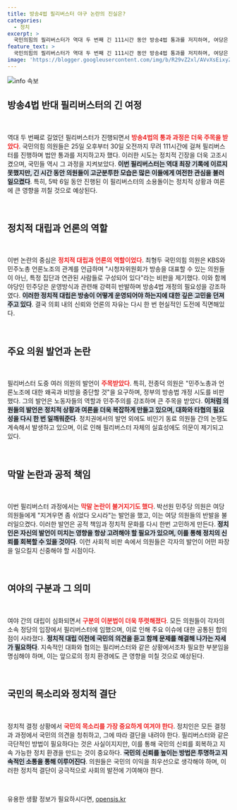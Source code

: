 ```yaml
---
title: 방송4법 필리버스터 야구 논란의 진실은?
categories:
  - 정치
excerpt: >
  국민의힘의 필리버스터가 역대 두 번째 긴 111시간 동안 방송4법 통과를 저지하며, 여당은 대통령에게 거부권 행사 건의를 요청했다. 필리버스터 과정에서 막말 논란과 노조 문제 등 뜨거운 공방이 오갔다. 정치의 긴장의 순간, 과연 어떤 결말이 기다리고 있을까?
feature_text: >
  국민의힘의 필리버스터가 역대 두 번째 긴 111시간 동안 방송4법 통과를 저지하며, 여당은 대통령에게 거부권 행사 건의를 요청했다. 필리버스터 과정에서 막말 논란과 노조 문제 등 뜨거운 공방이 오갔다. 정치의 긴장의 순간, 과연 어떤 결말이 기다리고 있을까?
image: 'https://blogger.googleusercontent.com/img/b/R29vZ2xl/AVvXsEixyZcFfHzMRdzZMjFBmAUKJYCLCGyLL1o632UiGVXcaFdKo_bkvkuCioo0uUKlGfBVcT3P84aROyZIXSBEx3Aw5nCQ3pTgDom1WDC4m8eifvWiAmWEEVb4x6G_l8C0QH225ldMjyaFvpxGEBGNO37VmDTDMHGhJPq73UglMfDca1-0aw/s1600/blogspot.png'
---
```


<p><img src="https://blogger.googleusercontent.com/img/b/R29vZ2xl/AVvXsEixyZcFfHzMRdzZMjFBmAUKJYCLCGyLL1o632UiGVXcaFdKo_bkvkuCioo0uUKlGfBVcT3P84aROyZIXSBEx3Aw5nCQ3pTgDom1WDC4m8eifvWiAmWEEVb4x6G_l8C0QH225ldMjyaFvpxGEBGNO37VmDTDMHGhJPq73UglMfDca1-0aw/s1600/blogspot.png" alt="info 속보" /></p>

<h2 data-ke-size="size26">방송4법 반대 필리버스터의 긴 여정</h2>

<p data-ke-size="size16">&nbsp;</p>

<p>역대 두 번째로 길었던 필리버스터가 진행되면서 <b><span style="color: #ee2323;">방송4법의 통과 과정은 더욱 주목을 받았다</span></b>. 국민의힘 의원들은 25일 오후부터 30일 오전까지 무려 111시간에 걸쳐 필리버스터를 진행하며 법안 통과를 저지하고자 했다. 이러한 시도는 정치적 긴장을 더욱 고조시켰으며, 국민들 역시 그 과정을 지켜보았다. <b><span style="background-color: #21538527;">이번 필리버스터는 역대 최장 기록에 이르지 못했지만, 긴 시간 동안 의원들이 고군분투한 모습은 많은 이들에게 여전한 관심을 불러일으켰다</span></b>. 특히, 5박 6일 동안 진행된 이 필리버스터의 소용돌이는 정치적 상황과 여론에 큰 영향을 끼칠 것으로 예상된다.</p>

<p data-ke-size="size16">&nbsp;</p>

<h2 data-ke-size="size26">정치적 대립과 언론의 역할</h2>

<p data-ke-size="size16">&nbsp;</p>

<p>이번 논란의 중심은 <b><span style="color: #ee2323;">정치적 대립과 언론의 역할이었다</span></b>. 최형두 국민의힘 의원은 KBS와 민주노총 언론노조의 관계를 언급하며 "시청자위원회가 방송을 대표할 수 있는 의원들이 아닌, 특정 집단과 연관된 사람들로 구성되어 있다"라는 비판을 제기했다. 이와 함께 야당인 민주당은 운영방식과 관련해 강력히 반발하며 방송4법 개정의 필요성을 강조하였다. <b><span style="background-color: #21538527;">이러한 정치적 대립은 방송이 어떻게 운영되어야 하는지에 대한 깊은 고민을 던져주고 있다</span></b>. 결국 의회 내의 신뢰와 언론의 자유는 다시 한 번 현실적인 도전에 직면해있다.</p>

<p data-ke-size="size16">&nbsp;</p>

<h2 data-ke-size="size26">주요 의원 발언과 논란</h2>

<p data-ke-size="size16">&nbsp;</p>

<p>필리버스터 도중 여러 의원의 발언이 <b><span style="color: #ee2323;">주목받았다</span></b>. 특히, 전종덕 의원은 "민주노총과 언론노조에 대한 왜곡과 비방을 중단할 것"을 요구하며, 정부의 방송법 개정 시도를 비판했다. 그의 발언은 노동자들의 역할과 민주주의를 강조하며 큰 주목을 받았다. <b><span style="background-color: #21538527;">이처럼 의원들의 발언은 정치적 상황과 여론을 더욱 복잡하게 만들고 있으며, 대화와 타협의 필요성을 다시 한 번 일깨워준다</span></b>. 정치권에서의 발언 외에도 비인기 동료 의원들 간의 논쟁도 계속해서 발생하고 있으며, 이로 인해 필리버스터 자체의 실효성에도 의문이 제기되고 있다.</p>

<p data-ke-size="size16">&nbsp;</p>

<h2 data-ke-size="size26">막말 논란과 공적 책임</h2>

<p data-ke-size="size16">&nbsp;</p>

<p>이번 필리버스터 과정에서는 <b><span style="color: #ee2323;">막말 논란이 불거지기도 했다</span></b>. 박선원 민주당 의원은 여당 의원들에게 "지겨우면 좀 쉬었다 오시라"는 발언을 했고, 이는 여당 의원들의 반발을 불러일으켰다. 이러한 발언은 공적 책임과 정치적 문화를 다시 한번 고민하게 만든다. <b><span style="background-color: #21538527;">정치인은 자신의 발언이 미치는 영향을 항상 고려해야 할 필요가 있으며, 이를 통해 정치의 신뢰를 회복할 수 있을 것이다</span></b>. 이런 사회적 비판 속에서 의원들은 각자의 발언이 어떤 파장을 일으킬지 신중해야 할 시점이다.</p>

<p data-ke-size="size16">&nbsp;</p>

<h2 data-ke-size="size26">여야의 구분과 그 의미</h2>

<p data-ke-size="size16">&nbsp;</p>

<p>여야 간의 대립이 심화되면서 <b><span style="color: #ee2323;">구분의 이분법이 더욱 뚜렷해졌다</span></b>. 모든 의원들이 각자의 소속 정당의 입장에서 필리버스터에 임했으며, 이로 인해 주요 이슈에 대한 공통된 합의점이 사라졌다. <b><span style="background-color: #21538527;">정치적 대립 이전에 국민의 의견을 듣고 함께 문제를 해결해 나가는 자세가 필요하다</span></b>. 지속적인 대화와 협의는 필리버스터와 같은 상황에서조차 필요한 부분임을 명심해야 하며, 이는 앞으로의 정치 환경에도 큰 영향을 미칠 것으로 예상된다.</p>

<p data-ke-size="size16">&nbsp;</p>

<h2 data-ke-size="size26">국민의 목소리와 정치적 결단</h2>

<p data-ke-size="size16">&nbsp;</p>

<p>정치적 결정 상황에서 <b><span style="color: #ee2323;">국민의 목소리를 가장 중요하게 여겨야 한다</span></b>. 정치인은 모든 결정과 과정에서 국민의 의견을 청취하고, 그에 따라 결단을 내려야 한다. 필리버스터와 같은 극단적인 방법이 필요하다는 것은 사실이지지만, 이를 통해 국민의 신뢰를 회복하고 지속 가능한 정치 환경을 만드는 것이 중요하다. <b><span style="background-color: #21538527;">국민의 신뢰를 높이는 방법은 투명하고 지속적인 소통을 통해 이루어진다</span></b>. 의원들은 국민의 이익을 최우선으로 생각해야 하며, 이러한 정치적 결단이 궁극적으로 사회의 발전에 기여해야 한다.</p>

<p data-ke-size="size16">&nbsp;</p>
유용한 생활 정보가 필요하시다면, <a href="https://opensis.kr" rel="dofollow">opensis.kr</a>


